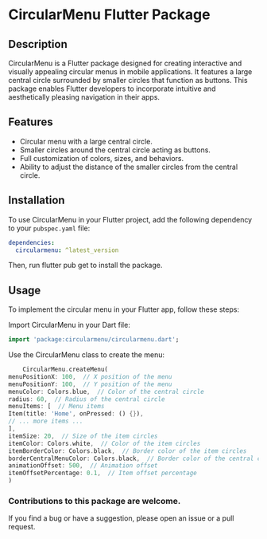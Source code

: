 # CircularMenu Flutter Package

## Description

CircularMenu is a Flutter package designed for creating interactive and visually appealing circular menus in mobile applications. It features a large central circle surrounded by smaller circles that function as buttons. This package enables Flutter developers to incorporate intuitive and aesthetically pleasing navigation in their apps.

## Features

- Circular menu with a large central circle.
- Smaller circles around the central circle acting as buttons.
- Full customization of colors, sizes, and behaviors.
- Ability to adjust the distance of the smaller circles from the central circle.

## Installation

To use CircularMenu in your Flutter project, add the following dependency to your `pubspec.yaml` file:

```yaml
dependencies:
  circularmenu: ^latest_version
```

Then, run flutter pub get to install the package.


## Usage

To implement the circular menu in your Flutter app, follow these steps:

Import CircularMenu in your Dart file:

```dart
import 'package:circularmenu/circularmenu.dart';
```

Use the CircularMenu class to create the menu:

```dart 
    CircularMenu.createMenu(
menuPositionX: 100,  // X position of the menu
menuPositionY: 100,  // Y position of the menu
menuColor: Colors.blue,  // Color of the central circle
radius: 60,  // Radius of the central circle
menuItems: [  // Menu items
Item(title: 'Home', onPressed: () {}),
// ... more items ...
],
itemSize: 20,  // Size of the item circles
itemColor: Colors.white,  // Color of the item circles
itemBorderColor: Colors.black,  // Border color of the item circles
borderCentralMenuColor: Colors.black,  // Border color of the central circle
animationOffset: 500,  // Animation offset
itemOffsetPercentage: 0.1,  // Item offset percentage
)
```
### Contributions to this package are welcome.

If you find a bug or have a suggestion, please open an issue or a pull request.